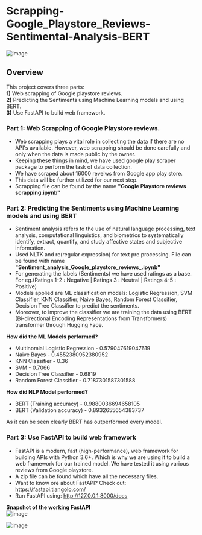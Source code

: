# Scrapping-Google_Playstore_Reviews-Sentimental-Analysis-BERT

![image](https://user-images.githubusercontent.com/68136798/95117417-2fee1200-070e-11eb-9d10-af0d57f4f069.png)

## Overview
This project covers three parts:  
**1)** Web scrapping of Google playstore reviews.  
**2)** Predicting the Sentiments using Machine Learning models and using BERT.   
**3)** Use FastAPI to build web framework.

### Part 1: Web Scrapping of Google Playstore reviews.
- Web scrapping plays a vital role in collecting the data if there are no API's available. However, web scrapping should be done carefully and only when the data is made public by the owner.
- Keeping these things in mind, we have used google play scraper package to perform the task of data collection.
- We have scraped about 16000 reveiws from Google app play store.
- This data will be further utilized for our next step.
- Scrapping file can be found by the name **"Google Playstore reviews scrapping.ipynb"**

### Part 2: Predicting the Sentiments using Machine Learning models and using BERT
- Sentiment analysis refers to the use of natural language processing, text analysis, computational linguistics, and biometrics to systematically identify, extract, quantify, and study affective states and subjective information.
- Used NLTK and re(regular expression) for text pre processing. File can be found with name **"Sentiment_analysis_Google_playstore_reviews_.ipynb"**
- For generating the labels (Sentiments) we have used ratings as a base. For eg.(Ratings 1-2 : Negative | Ratings 3 : Neutral | Ratings 4-5 : Positive)
- Models applied are ML classification models: Logistic Regression, SVM Classifier, KNN Classifier, Naive Bayes, Random Forest Classifier, Decision Tree Classifier to predict the sentiments.
- Moreover, to improve the classifier we are training the data using BERT (Bi-directional Encoding Representations from Transformers) transformer through Hugging Face.

**How did the ML Models performed?**  
- Multinomial Logistic Regression - 0.579047619047619  
- Naive Bayes - 0.4552380952380952  
- KNN Classifier - 0.36  
- SVM - 0.7066  
- Decision Tree Classifier - 0.6819  
- Random Forest Classifier - 0.7187301587301588  

**How did NLP Model performed?**
- BERT (Training accuracy) - 0.9880036694658105
- BERT (Validation accuracy) - 0.8932655654383737

As it can be seen clearly BERT has outperformed every model.

### Part 3: Use FastAPI to build web framework
- FastAPI is a modern, fast (high-performance), web framework for building APIs with Python 3.6+. Which is why we are using it to build a web framework for our trained model. We have tested it using various reviews from Google playstore.
- A zip file can be found which have all the necessary files.
- Want to know ore about FastAPI? Check out: https://fastapi.tiangolo.com/
- Run FastAPI using: http://127.0.0.1:8000/docs

**Snapshot of the working FastAPI**  
![image](https://user-images.githubusercontent.com/68136798/95124985-f02d2780-0719-11eb-85cc-2e9b1c11eea8.png)

![image](https://user-images.githubusercontent.com/68136798/95124994-f3c0ae80-0719-11eb-9757-09b1f673d695.png)
